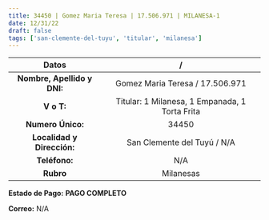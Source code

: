 ```yaml
---
title: 34450 | Gomez Maria Teresa | 17.506.971 | MILANESA-1
date: 12/31/22
draft: false
tags: ['san-clemente-del-tuyu', 'titular', 'milanesa']
---
```


|          **Datos**          |                        /                       |
|:---------------------------:|:----------------------------------------------:|
| **Nombre, Apellido y DNI:** |         Gomez Maria Teresa / 17.506.971        |
|          **V o T:**         | Titular: 1 Milanesa, 1 Empanada, 1 Torta Frita |
|      **Numero Único:**      |                      34450                     |
|  **Localidad y Dirección:** |           San Clemente del Tuyú / N/A          |
|        **Teléfono:**        |                       N/A                      |
|          **Rubro**          |                    Milanesas                   |

**Estado de Pago:** **PAGO COMPLETO**

**Correo:** N/A

